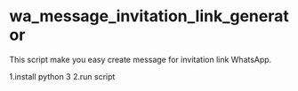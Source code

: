 # wa_message_invitation_link_generator
This script make you easy create message for invitation link WhatsApp.

1.install python 3
2.run script
